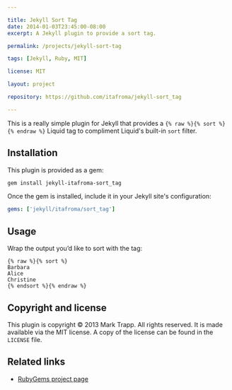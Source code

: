 ```yaml
---

title: Jekyll Sort Tag
date: 2014-01-03T23:45:00-08:00
excerpt: A Jekyll plugin to provide a sort tag.

permalink: /projects/jekyll-sort-tag

tags: [Jekyll, Ruby, MIT]

license: MIT

layout: project

repository: https://github.com/itafroma/jekyll-sort_tag

---
```

This is a really simple plugin for Jekyll that provides a
`{% raw %}{% sort %}{% endraw %}` Liquid tag to compliment Liquid's built-in
`sort` filter.

## Installation

This plugin is provided as a gem:

```sh
gem install jekyll-itafroma-sort_tag
```

Once the gem is installed, include it in your Jekyll site's configuration:

```yaml
gems: ['jekyll/itafroma/sort_tag']
```

## Usage

Wrap the output you’d like to sort with the tag:

```liquid
{% raw %}{% sort %}
Barbara
Alice
Christine
{% endsort %}{% endraw %}
```

## Copyright and license

This plugin is copyright © 2013 Mark Trapp. All rights reserved. It is made
available via the MIT license. A copy of the license can be found in the
`LICENSE` file.

## Related links

* [RubyGems project page][1]

[1]: https://rubygems.org/gems/jekyll-itafroma-sort_tag "RubyGems project page"
